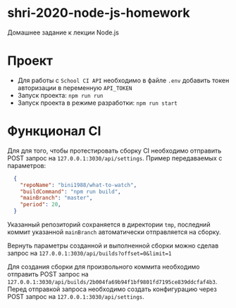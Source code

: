 # shri-2020-node-js-homework

Домашнее задание к лекции Node.js

# Проект

  * Для работы с `School CI API` необходимо в файле `.env` добавить токен авторизации в переменную `API_TOKEN`
  * Запуск проекта: `npm run run`
  * Запуск проекта в режиме разработки: `npm run start`

# Функционал CI

  Для для того, чтобы протестировать сборку CI необходимо отправить POST запрос на `127.0.0.1:3030/api/settings`.
  Пример передаваемых с параметров:

  ```json
    {
      "repoName": "bini1988/what-to-watch",
      "buildCommand": "npm run build",
      "mainBranch": "master",
      "period": 20,
    }
  ```
  
  Указанный репозиторий сохраняется в директории `tmp`, последний коммит указанной `mainBranch` автоматически отправляется на сборку.
  
  Вернуть параметры созданной и выполненной сборки можно сделав запрос на `127.0.0.1:3030/api/builds?offset=0&limit=1`

  Для создания сборки для произвольного коммита необходимо отправить POST запрос на `127.0.0.1:3030/api/builds/2b004fa69b94f1bf9801fd7195ce839ddcfaf4b3`. Перед отправкой запроса необходимо создать конфигурацию через POST запрос на `127.0.0.1:3030/api/settings`.
